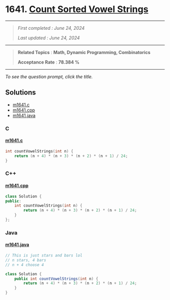 # 1641. [Count Sorted Vowel Strings](<https://leetcode.com/problems/count-sorted-vowel-strings>)

------

> *First completed : June 24, 2024*
>
> *Last updated : June 24, 2024*


------

> **Related Topics** : **Math, Dynamic Programming, Combinatorics**
>
> **Acceptance Rate** : **78.384 %**


------

*To see the question prompt, click the title.*

## Solutions

- [m1641.c](<../my-submissions/m1641.c>)
- [m1641.cpp](<../my-submissions/m1641.cpp>)
- [m1641.java](<../my-submissions/m1641.java>)
### C
#### [m1641.c](<../my-submissions/m1641.c>)
```C
int countVowelStrings(int n) {
    return (n + 4) * (n + 3) * (n + 2) * (n + 1) / 24;
}
```

### C++
#### [m1641.cpp](<../my-submissions/m1641.cpp>)
```C++
class Solution {
public:
    int countVowelStrings(int n) {
        return (n + 4) * (n + 3) * (n + 2) * (n + 1) / 24;
    }
};
```

### Java
#### [m1641.java](<../my-submissions/m1641.java>)
```Java
// This is just stars and bars lol
// n stars, 4 bars
// n + 4 choose 4

class Solution {
    public int countVowelStrings(int n) {
        return (n + 4) * (n + 3) * (n + 2) * (n + 1) / 24;
    }
}
```

